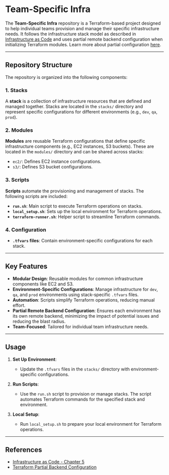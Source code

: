 # Team-Specific Infra

The **Team-Specific Infra** repository is a Terraform-based project designed to help individual teams provision and manage their specific infrastructure needs. It follows the infrastructure stack model as described in [Infrastructure as Code](https://www.oreilly.com/library/view/infrastructure-as-code/9781098114664/ch05.html) and uses partial remote backend configuration when initializing Terraform modules. Learn more about partial configuration [here](https://developer.hashicorp.com/terraform/language/backend#partial-configuration).

---

## Repository Structure

The repository is organized into the following components:

### 1. Stacks
A **stack** is a collection of infrastructure resources that are defined and managed together. Stacks are located in the `stacks/` directory and represent specific configurations for different environments (e.g., `dev`, `qa`, `prod`).

### 2. Modules
**Modules** are reusable Terraform configurations that define specific infrastructure components (e.g., EC2 instances, S3 buckets). These are located in the `modules/` directory and can be shared across stacks:
- `ec2/`: Defines EC2 instance configurations.
- `s3/`: Defines S3 bucket configurations.

### 3. Scripts
**Scripts** automate the provisioning and management of stacks. The following scripts are included:
- **`run.sh`**: Main script to execute Terraform operations on stacks.
- **`local_setup.sh`**: Sets up the local environment for Terraform operations.
- **`terraform-runner.sh`**: Helper script to streamline Terraform commands.

### 4. Configuration
- **`.tfvars` files**: Contain environment-specific configurations for each stack.

---

## Key Features

- **Modular Design**: Reusable modules for common infrastructure components like EC2 and S3.
- **Environment-Specific Configurations**: Manage infrastructure for `dev`, `qa`, and `prod` environments using stack-specific `.tfvars` files.
- **Automation**: Scripts simplify Terraform operations, reducing manual effort.
- **Partial Remote Backend Configuration**: Ensures each environment has its own remote backend, minimizing the impact of potential issues and reducing the blast radius.
- **Team-Focused**: Tailored for individual team infrastructure needs.

---

## Usage

1. **Set Up Environment**:
   - Update the `.tfvars` files in the `stacks/` directory with environment-specific configurations.

2. **Run Scripts**:
   - Use the `run.sh` script to provision or manage stacks. The script automates Terraform commands for the specified stack and environment.

3. **Local Setup**:
   - Run `local_setup.sh` to prepare your local environment for Terraform operations.

---

## References

- [Infrastructure as Code - Chapter 5](https://www.oreilly.com/library/view/infrastructure-as-code/9781098114664/ch05.html)
- [Terraform Partial Backend Configuration](https://developer.hashicorp.com/terraform/language/backend#partial-configuration)